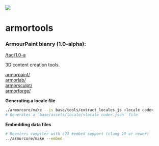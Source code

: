 ![](https://armorpaint.org/img/git_root.jpg)

armortools
==============
### ArmourPaint bianry (1.0-alpha):

[/tag/1.0-a](https://github.com/moxiu33/armortools/releases/tag/1.0-a)

3D content creation tools.

[armorpaint/](https://github.com/armory3d/armortools/tree/main/armorpaint)<br>
[armorlab/](https://github.com/armory3d/armortools/tree/main/armorlab)<br>
[armorsculpt/](https://github.com/armory3d/armortools/tree/main/armorsculpt)<br>
[armorforge/](https://github.com/armory3d/armortools/tree/main/armorforge)

**Generating a locale file**
```bash
./armorcore/make --js base/tools/extract_locales.js <locale code>
# Generates a `base/assets/locale/<locale code>.json` file
```

**Embedding data files**
```bash
# Requires compiler with c23 #embed support (clang 19 or newer)
../armorcore/make --embed
```
